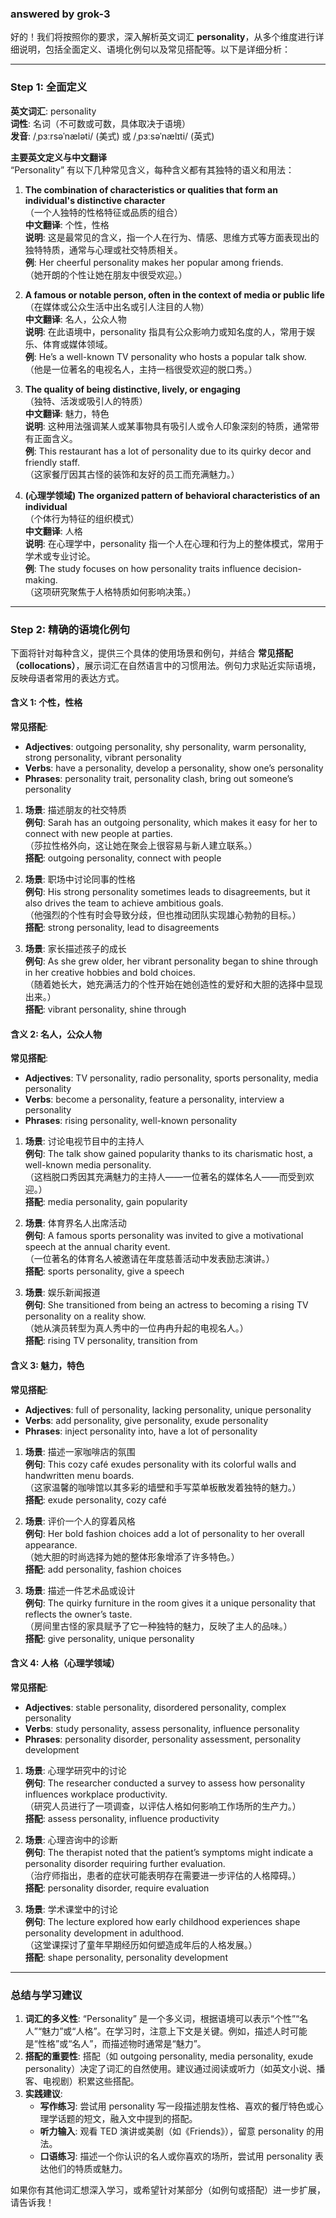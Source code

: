 ### answered by grok-3
好的！我们将按照你的要求，深入解析英文词汇 **personality**，从多个维度进行详细说明，包括全面定义、语境化例句以及常见搭配等。以下是详细分析：

---

### Step 1: 全面定义

**英文词汇**: personality  
**词性**: 名词（不可数或可数，具体取决于语境）  
**发音**: /ˌpɜːrsəˈnæləti/ (美式) 或 /ˌpɜːsəˈnælɪti/ (英式)

**主要英文定义与中文翻译**  
“Personality” 有以下几种常见含义，每种含义都有其独特的语义和用法：

1. **The combination of characteristics or qualities that form an individual's distinctive character**  
   （一个人独特的性格特征或品质的组合）  
   **中文翻译**: 个性，性格  
   **说明**: 这是最常见的含义，指一个人在行为、情感、思维方式等方面表现出的独特特质，通常与心理或社交特质相关。  
   **例**: Her cheerful personality makes her popular among friends.  
   （她开朗的个性让她在朋友中很受欢迎。）

2. **A famous or notable person, often in the context of media or public life**  
   （在媒体或公众生活中出名或引人注目的人物）  
   **中文翻译**: 名人，公众人物  
   **说明**: 在此语境中，personality 指具有公众影响力或知名度的人，常用于娱乐、体育或媒体领域。  
   **例**: He’s a well-known TV personality who hosts a popular talk show.  
   （他是一位著名的电视名人，主持一档很受欢迎的脱口秀。）

3. **The quality of being distinctive, lively, or engaging**  
   （独特、活泼或吸引人的特质）  
   **中文翻译**: 魅力，特色  
   **说明**: 这种用法强调某人或某事物具有吸引人或令人印象深刻的特质，通常带有正面含义。  
   **例**: This restaurant has a lot of personality due to its quirky decor and friendly staff.  
   （这家餐厅因其古怪的装饰和友好的员工而充满魅力。）

4. **(心理学领域) The organized pattern of behavioral characteristics of an individual**  
   （个体行为特征的组织模式）  
   **中文翻译**: 人格  
   **说明**: 在心理学中，personality 指一个人在心理和行为上的整体模式，常用于学术或专业讨论。  
   **例**: The study focuses on how personality traits influence decision-making.  
   （这项研究聚焦于人格特质如何影响决策。）

---

### Step 2: 精确的语境化例句

下面将针对每种含义，提供三个具体的使用场景和例句，并结合 **常见搭配（collocations）**，展示词汇在自然语言中的习惯用法。例句力求贴近实际语境，反映母语者常用的表达方式。

#### 含义 1: 个性，性格  
**常见搭配**:  
- **Adjectives**: outgoing personality, shy personality, warm personality, strong personality, vibrant personality  
- **Verbs**: have a personality, develop a personality, show one’s personality  
- **Phrases**: personality trait, personality clash, bring out someone’s personality  

1. **场景**: 描述朋友的社交特质  
   **例句**: Sarah has an outgoing personality, which makes it easy for her to connect with new people at parties.  
   （莎拉性格外向，这让她在聚会上很容易与新人建立联系。）  
   **搭配**: outgoing personality, connect with people  

2. **场景**: 职场中讨论同事的性格  
   **例句**: His strong personality sometimes leads to disagreements, but it also drives the team to achieve ambitious goals.  
   （他强烈的个性有时会导致分歧，但也推动团队实现雄心勃勃的目标。）  
   **搭配**: strong personality, lead to disagreements  

3. **场景**: 家长描述孩子的成长  
   **例句**: As she grew older, her vibrant personality began to shine through in her creative hobbies and bold choices.  
   （随着她长大，她充满活力的个性开始在她创造性的爱好和大胆的选择中显现出来。）  
   **搭配**: vibrant personality, shine through  

#### 含义 2: 名人，公众人物  
**常见搭配**:  
- **Adjectives**: TV personality, radio personality, sports personality, media personality  
- **Verbs**: become a personality, feature a personality, interview a personality  
- **Phrases**: rising personality, well-known personality  

1. **场景**: 讨论电视节目中的主持人  
   **例句**: The talk show gained popularity thanks to its charismatic host, a well-known media personality.  
   （这档脱口秀因其充满魅力的主持人——一位著名的媒体名人——而受到欢迎。）  
   **搭配**: media personality, gain popularity  

2. **场景**: 体育界名人出席活动  
   **例句**: A famous sports personality was invited to give a motivational speech at the annual charity event.  
   （一位著名的体育名人被邀请在年度慈善活动中发表励志演讲。）  
   **搭配**: sports personality, give a speech  

3. **场景**: 娱乐新闻报道  
   **例句**: She transitioned from being an actress to becoming a rising TV personality on a reality show.  
   （她从演员转型为真人秀中的一位冉冉升起的电视名人。）  
   **搭配**: rising TV personality, transition from  

#### 含义 3: 魅力，特色  
**常见搭配**:  
- **Adjectives**: full of personality, lacking personality, unique personality  
- **Verbs**: add personality, give personality, exude personality  
- **Phrases**: inject personality into, have a lot of personality  

1. **场景**: 描述一家咖啡店的氛围  
   **例句**: This cozy café exudes personality with its colorful walls and handwritten menu boards.  
   （这家温馨的咖啡馆以其多彩的墙壁和手写菜单板散发着独特的魅力。）  
   **搭配**: exude personality, cozy café  

2. **场景**: 评价一个人的穿着风格  
   **例句**: Her bold fashion choices add a lot of personality to her overall appearance.  
   （她大胆的时尚选择为她的整体形象增添了许多特色。）  
   **搭配**: add personality, fashion choices  

3. **场景**: 描述一件艺术品或设计  
   **例句**: The quirky furniture in the room gives it a unique personality that reflects the owner’s taste.  
   （房间里古怪的家具赋予了它一种独特的魅力，反映了主人的品味。）  
   **搭配**: give personality, unique personality  

#### 含义 4: 人格（心理学领域）  
**常见搭配**:  
- **Adjectives**: stable personality, disordered personality, complex personality  
- **Verbs**: study personality, assess personality, influence personality  
- **Phrases**: personality disorder, personality assessment, personality development  

1. **场景**: 心理学研究中的讨论  
   **例句**: The researcher conducted a survey to assess how personality influences workplace productivity.  
   （研究人员进行了一项调查，以评估人格如何影响工作场所的生产力。）  
   **搭配**: assess personality, influence productivity  

2. **场景**: 心理咨询中的诊断  
   **例句**: The therapist noted that the patient’s symptoms might indicate a personality disorder requiring further evaluation.  
   （治疗师指出，患者的症状可能表明存在需要进一步评估的人格障碍。）  
   **搭配**: personality disorder, require evaluation  

3. **场景**: 学术课堂中的讨论  
   **例句**: The lecture explored how early childhood experiences shape personality development in adulthood.  
   （这堂课探讨了童年早期经历如何塑造成年后的人格发展。）  
   **搭配**: shape personality, personality development  

---

### 总结与学习建议

1. **词汇的多义性**: “Personality” 是一个多义词，根据语境可以表示“个性”“名人”“魅力”或“人格”。在学习时，注意上下文是关键。例如，描述人时可能是“性格”或“名人”，而描述物时通常是“魅力”。
2. **搭配的重要性**: 搭配（如 outgoing personality, media personality, exude personality）决定了词汇的自然使用。建议通过阅读或听力（如英文小说、播客、电视剧）积累这些搭配。
3. **实践建议**:  
   - **写作练习**: 尝试用 personality 写一段描述朋友性格、喜欢的餐厅特色或心理学话题的短文，融入文中提到的搭配。  
   - **听力输入**: 观看 TED 演讲或美剧（如《Friends》），留意 personality 的用法。  
   - **口语练习**: 描述一个你认识的名人或你喜欢的场所，尝试用 personality 表达他们的特质或魅力。

如果你有其他词汇想深入学习，或希望针对某部分（如例句或搭配）进一步扩展，请告诉我！